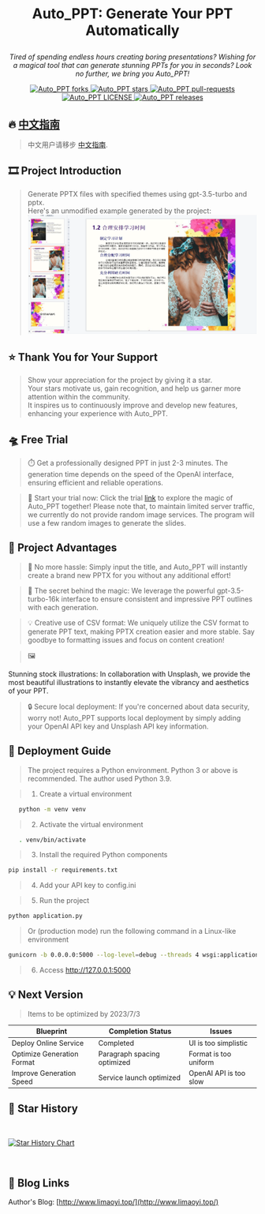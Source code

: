 # <p align="center">Auto_PPT: Generate Your PPT Automatically</p>

<p align="center"><i>Tired of spending endless hours creating boring presentations? Wishing for a magical tool that can generate stunning PPTs for you in seconds? Look no further, we bring you Auto_PPT!</i></p>

<p align="center">
<a href="https://github.com/limaoyi1/Auto_PPT/fork" target="blank">
<img src="https://img.shields.io/github/forks/limaoyi1/Auto_PPT?style=for-the-badge" alt="Auto_PPT forks"/>
</a>

<a href="https://github.com/limaoyi1/Auto_PPT/stargazers" target="blank">
<img src="https://img.shields.io/github/stars/limaoyi1/Auto_PPT?style=for-the-badge" alt="Auto_PPT stars"/>
</a>
<a href="https://github.com/limaoyi1/Auto_PPT/pulls" target="blank">
<img src="https://img.shields.io/github/issues-pr/limaoyi1/Auto_PPT?style=for-the-badge" alt="Auto_PPT pull-requests"/>
</a>
<a href='https://github.com/limaoyi1/Auto_PPT/blob/main/LICENSE'>
<img src='https://img.shields.io/github/license/limaoyi1/Auto_PPT?&label=Latest&style=for-the-badge' alt="Auto_PPT LICENSE">
</a>
<a href='https://github.com/limaoyi1/Auto_PPT/releases'>
<img src='https://img.shields.io/github/release/limaoyi1/Auto_PPT?&label=Latest&style=for-the-badge' alt="Auto_PPT releases">
</a>
</p>


[//]: # (https://github.com/ikatyang/emoji-cheat-sheet Emoji Repository)

## 🔥 [中文指南](./Readme.md)

> 中文用户请移步 [中文指南](./Readme.md).

## 🎞️ Project Introduction

> Generate PPTX files with specified themes using gpt-3.5-turbo and pptx. \
> Here's an unmodified example generated by the project:
> ![img.png](img.png)

## ⭐ Thank You for Your Support

> Show your appreciation for the project by giving it a star. \
> Your stars motivate us, gain recognition, and help us garner more attention within the community. \
> It inspires us to continuously improve and develop new features, enhancing your experience with Auto_PPT.

## 🛸 Free Trial

> ⏱️ Get a professionally designed PPT in just 2-3 minutes. The generation time depends on the speed of the OpenAI interface, ensuring efficient and reliable operations.

> 🔗 Start your trial now: Click the trial [link](http://www.limaoyi.top:5000/) to explore the magic of Auto_PPT together! Please note that, to maintain limited server traffic, we currently do not provide random image services. The program will use a few random images to generate the slides.

## 🧲 Project Advantages

> 🌟 No more hassle: Simply input the title, and Auto_PPT will instantly create a brand new PPTX for you without any additional effort!

> 🎩 The secret behind the magic: We leverage the powerful gpt-3.5-turbo-16k interface to ensure consistent and impressive PPT outlines with each generation.

> 💡 Creative use of CSV format: We uniquely utilize the CSV format to generate PPT text, making PPTX creation easier and more stable. Say goodbye to formatting issues and focus on content creation!

> 🖼️

 Stunning stock illustrations: In collaboration with Unsplash, we provide the most beautiful illustrations to instantly elevate the vibrancy and aesthetics of your PPT.

> 🔒 Secure local deployment: If you're concerned about data security, worry not! Auto_PPT supports local deployment by simply adding your OpenAI API key and Unsplash API key information.

## 🎨 Deployment Guide

> The project requires a Python environment. Python 3 or above is recommended. The author used Python 3.9.

> 1. Create a virtual environment

```bash
   python -m venv venv
```

> 2. Activate the virtual environment

```bash
   . venv/bin/activate
```

> 3. Install the required Python components

```bash
pip install -r requirements.txt
```

> 4. Add your API key to config.ini

> 5. Run the project

```bash
python application.py
```

> Or (production mode) run the following command in a Linux-like environment

```bash
gunicorn -b 0.0.0.0:5000 --log-level=debug --threads 4 wsgi:application > gunicorn.log 2>&1 &
```

> 6. Access http://127.0.0.1:5000

## 💡 Next Version
> Items to be optimized by 2023/7/3
> 
| Blueprint     | Completion Status | Issues             |
|--------------|-----------------|--------------------|
| Deploy Online Service | Completed        | UI is too simplistic        |
| Optimize Generation Format | Paragraph spacing optimized    | Format is too uniform        |
| Improve Generation Speed | Service launch optimized | OpenAI API is too slow       |

## 🌟 Star History
<br>

[![Star History Chart](https://api.star-history.com/svg?repos=limaoyi1/Auto_PPT&type=Timeline)](https://star-history.com/#limaoyi1/Auto_PPT&Timeline)

</br>

## 🔗 Blog Links

Author's Blog: [http://www.limaoyi.top/](http://www.limaoyi.top/)